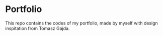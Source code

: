 # Portfolio
This repo contains the codes of my portfolio, made by myself with design inspitation from Tomasz Gajda.
